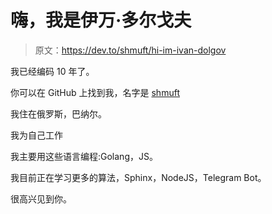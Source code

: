 # 嗨，我是伊万·多尔戈夫

> 原文：<https://dev.to/shmuft/hi-im-ivan-dolgov>

我已经编码 10 年了。

你可以在 GitHub 上找到我，名字是 [shmuft](https://github.com/shmuft)

我住在俄罗斯，巴纳尔。

我为自己工作

我主要用这些语言编程:Golang，JS。

我目前正在学习更多的算法，Sphinx，NodeJS，Telegram Bot。

很高兴见到你。